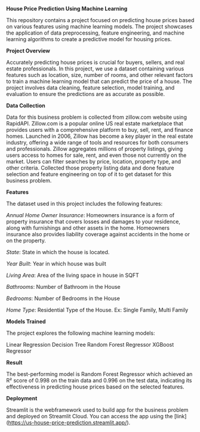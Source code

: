 **House Price Prediction Using Machine Learning**

This repository contains a project focused on predicting house prices based on various features using machine learning models. The project showcases the application of data preprocessing, feature engineering, and machine learning algorithms to create a predictive model for housing prices.

**Project Overview**

Accurately predicting house prices is crucial for buyers, sellers, and real estate professionals. In this project, we use a dataset containing various features such as location, size, number of rooms, and other relevant factors to train a machine learning model that can predict the price of a house. The project involves data cleaning, feature selection, model training, and evaluation to ensure the predictions are as accurate as possible.

**Data Collection** 

Data for this business problem is collected from zillow.com website using RapidAPI. Zillow.com is a popular online US real estate marketplace that provides users with a comprehensive platform to buy, sell, rent, and finance homes. Launched in 2006, Zillow has become a key player in the real estate industry, offering a wide range of tools and resources for both consumers and professionals. Zillow aggregates millions of property listings, giving users access to homes for sale, rent, and even those not currently on the market. Users can filter searches by price, location, property type, and other criteria. Collected those property listing data and done feature selection and feature engineering on top of it to get dataset for this business problem.

**Features**

The dataset used in this project includes the following features:

*Annual Home Owner Insurance*: Homeowners insurance is a form of property insurance that covers losses and damages to your residence, along with furnishings and other assets in the home. Homeowners insurance also provides liability coverage against accidents in the home or on the property.

*State*: State in which the house is located. 

*Year Built*: Year in which house was built

*Living Area*: Area of the living space in house in SQFT

*Bathrooms*: Number of Bathroom in the House

*Bedrooms*: Number of Bedrooms in the House

*Home Type*: Residential Type of the House. Ex: Single Family, Multi Family

**Models Trained**

The project explores the following machine learning models:

Linear Regression
Decision Tree
Random Forest Regressor
XGBoost Regressor

**Result**

The best-performing model is Random Forest Regressor which achieved an R² score of 0.998 on the train data and 0.996 on the test data, indicating its effectiveness in predicting house prices based on the selected features.

**Deployment**

Streamlit is the webframework used to build app for the business problem and deployed on Streamlit Cloud. You can access the app using the [link] (https://us-house-price-prediction.streamlit.app/).

